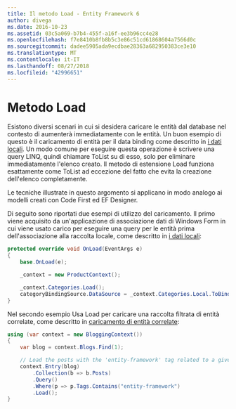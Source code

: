 ```yaml
---
title: Il metodo Load - Entity Framework 6
author: divega
ms.date: 2016-10-23
ms.assetid: 03c5a069-b7b4-455f-a16f-ee3b96cc4e28
ms.openlocfilehash: f7e8410b8fb8b5c3e86c51cd61868604a7566d0c
ms.sourcegitcommit: dadee5905ada9ecdbae28363a682950383ce3e10
ms.translationtype: MT
ms.contentlocale: it-IT
ms.lasthandoff: 08/27/2018
ms.locfileid: "42996651"
---
```

# <a name="the-load-method"></a>Metodo Load
Esistono diversi scenari in cui si desidera caricare le entità dal database nel contesto di aumenterà immediatamente con le entità. Un buon esempio di questo è il caricamento di entità per il data binding come descritto in [i dati locali](~/ef6/querying/local-data.md). Un modo comune per eseguire questa operazione è scrivere una query LINQ, quindi chiamare ToList su di esso, solo per eliminare immediatamente l'elenco creato. Il metodo di estensione Load funziona esattamente come ToList ad eccezione del fatto che evita la creazione dell'elenco completamente.  

Le tecniche illustrate in questo argomento si applicano in modo analogo ai modelli creati con Code First ed EF Designer.  

Di seguito sono riportati due esempi di utilizzo del caricamento. Il primo viene acquisito da un'applicazione di associazione dati di Windows Form in cui viene usato carico per eseguire una query per le entità prima dell'associazione alla raccolta locale, come descritto in [i dati locali](~/ef6/querying/local-data.md):  

``` csharp
protected override void OnLoad(EventArgs e)
{
    base.OnLoad(e);

    _context = new ProductContext();

    _context.Categories.Load();
    categoryBindingSource.DataSource = _context.Categories.Local.ToBindingList();
}
```  

Nel secondo esempio Usa Load per caricare una raccolta filtrata di entità correlate, come descritto in [caricamento di entità correlate](~/ef6/querying/related-data.md):  

``` csharp
using (var context = new BloggingContext())
{
    var blog = context.Blogs.Find(1);

    // Load the posts with the 'entity-framework' tag related to a given blog
    context.Entry(blog)
        .Collection(b => b.Posts)
        .Query()
        .Where(p => p.Tags.Contains("entity-framework")
        .Load();
}
```  
